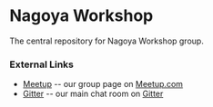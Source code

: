 Nagoya Workshop
===============

The central repository for Nagoya Workshop group.

### External Links

- [Meetup](http://www.meetup.com/Nagoya-Workshop/) -- our group page on [Meetup.com](http://www.meetup.com/)
- [Gitter](https://gitter.im/nagoya-workshop/nagoya-workshop) -- our main chat room on [Gitter](https://gitter.im/)
